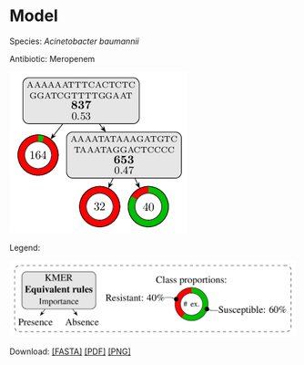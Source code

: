 
# Model

Species: *Acinetobacter baumannii*

Antibiotic: Meropenem

<a href="./model.pdf"><img src="./model.png" /></a>

Legend:

<a href="../../../legend.pdf"><img src="../../../legend.png" /></a>

Download: [[FASTA]](./model.fasta) [[PDF]](./model.pdf) [[PNG]](./model.png)

